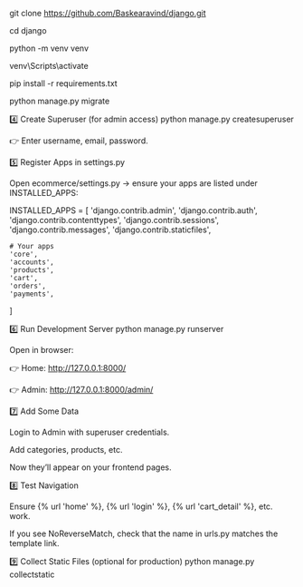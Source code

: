 git clone https://github.com/Baskearavind/django.git

cd django

python -m venv venv

venv\Scripts\activate

pip install -r requirements.txt

python manage.py migrate

4️⃣ Create Superuser (for admin access)
python manage.py createsuperuser


👉 Enter username, email, password.

5️⃣ Register Apps in settings.py

Open ecommerce/settings.py → ensure your apps are listed under INSTALLED_APPS:

INSTALLED_APPS = [
    'django.contrib.admin',
    'django.contrib.auth',
    'django.contrib.contenttypes',
    'django.contrib.sessions',
    'django.contrib.messages',
    'django.contrib.staticfiles',

    # Your apps
    'core',
    'accounts',
    'products',
    'cart',
    'orders',
    'payments',
]

6️⃣ Run Development Server
python manage.py runserver


Open in browser:

👉 Home: http://127.0.0.1:8000/

👉 Admin: http://127.0.0.1:8000/admin/

7️⃣ Add Some Data

Login to Admin with superuser credentials.

Add categories, products, etc.

Now they’ll appear on your frontend pages.

8️⃣ Test Navigation

Ensure {% url 'home' %}, {% url 'login' %}, {% url 'cart_detail' %}, etc. work.

If you see NoReverseMatch, check that the name in urls.py matches the template link.

9️⃣ Collect Static Files (optional for production)
python manage.py collectstatic
